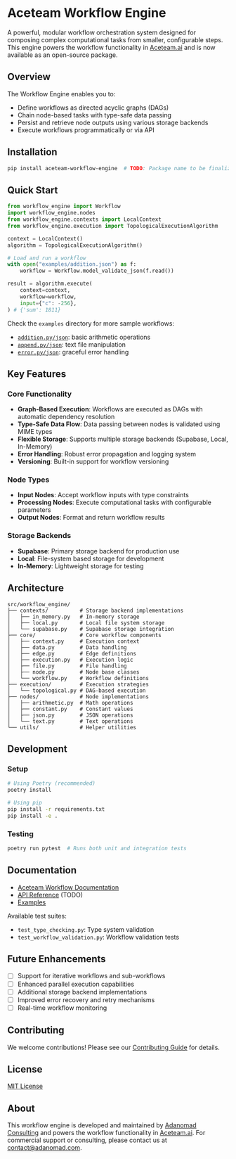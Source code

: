 # Aceteam Workflow Engine

A powerful, modular workflow orchestration system designed for composing complex computational tasks from smaller, configurable steps. This engine powers the workflow functionality in [Aceteam.ai](https://aceteam.ai/workflow-engine) and is now available as an open-source package.

## Overview

The Workflow Engine enables you to:

- Define workflows as directed acyclic graphs (DAGs)
- Chain node-based tasks with type-safe data passing
- Persist and retrieve node outputs using various storage backends
- Execute workflows programmatically or via API

## Installation

```bash
pip install aceteam-workflow-engine  # TODO: Package name to be finalized
```

## Quick Start

```python
from workflow_engine import Workflow
import workflow_engine.nodes
from workflow_engine.contexts import LocalContext
from workflow_engine.execution import TopologicalExecutionAlgorithm

context = LocalContext()
algorithm = TopologicalExecutionAlgorithm()

# Load and run a workflow
with open("examples/addition.json") as f:
    workflow = Workflow.model_validate_json(f.read())

result = algorithm.execute(
    context=context,
    workflow=workflow,
    input={"c": -256},
) # {'sum': 1811}
```

Check the `examples` directory for more sample workflows:

- [`addition.py/json`](./examples/addition.py): basic arithmetic operations
- [`append.py/json`](./examples/append.py): text file manipulation
- [`error.py/json`](./examples/error.py): graceful error handling

## Key Features

### Core Functionality

- **Graph-Based Execution**: Workflows are executed as DAGs with automatic dependency resolution
- **Type-Safe Data Flow**: Data passing between nodes is validated using MIME types
- **Flexible Storage**: Supports multiple storage backends (Supabase, Local, In-Memory)
- **Error Handling**: Robust error propagation and logging system
- **Versioning**: Built-in support for workflow versioning

### Node Types

- **Input Nodes**: Accept workflow inputs with type constraints
- **Processing Nodes**: Execute computational tasks with configurable parameters
- **Output Nodes**: Format and return workflow results

### Storage Backends

- **Supabase**: Primary storage backend for production use
- **Local**: File-system based storage for development
- **In-Memory**: Lightweight storage for testing

## Architecture

```
src/workflow_engine/
├── contexts/          # Storage backend implementations
│   ├── in_memory.py   # In-memory storage
│   ├── local.py       # Local file system storage
│   └── supabase.py    # Supabase storage integration
├── core/              # Core workflow components
│   ├── context.py     # Execution context
│   ├── data.py        # Data handling
│   ├── edge.py        # Edge definitions
│   ├── execution.py   # Execution logic
│   ├── file.py        # File handling
│   ├── node.py        # Node base classes
│   └── workflow.py    # Workflow definitions
├── execution/         # Execution strategies
│   └── topological.py # DAG-based execution
├── nodes/             # Node implementations
│   ├── arithmetic.py  # Math operations
│   ├── constant.py    # Constant values
│   ├── json.py        # JSON operations
│   └── text.py        # Text operations
└── utils/             # Helper utilities
```

## Development

### Setup

```bash
# Using Poetry (recommended)
poetry install

# Using pip
pip install -r requirements.txt
pip install -e .
```

### Testing

```bash
poetry run pytest  # Runs both unit and integration tests
```

## Documentation

- [Aceteam Workflow Documentation](https://aceteam.ai/workflow-engine)
- [API Reference](https://aceteam.ai/docs/api) (TODO)
- [Examples](./examples)

Available test suites:

- `test_type_checking.py`: Type system validation
- `test_workflow_validation.py`: Workflow validation tests

## Future Enhancements

- [ ] Support for iterative workflows and sub-workflows
- [ ] Enhanced parallel execution capabilities
- [ ] Additional storage backend implementations
- [ ] Improved error recovery and retry mechanisms
- [ ] Real-time workflow monitoring

## Contributing

We welcome contributions! Please see our [Contributing Guide](CONTRIBUTING.md) for details.

## License

[MIT License](LICENSE)

## About

This workflow engine is developed and maintained by [Adanomad Consulting](https://adanomad.com) and powers the workflow functionality in [Aceteam.ai](https://aceteam.ai). For commercial support or consulting, please contact us at [contact@adanomad.com](mailto:contact@adanomad.com).
